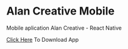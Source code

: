 # Alan Creative Mobile
Mobile aplication Alan Creative - React Native

[Click Here](https://google.com) To Download App
